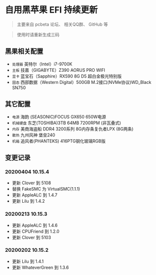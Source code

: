 
# 自用黑苹果 EFI 持续更新

> 主要来自 pcbeta 论坛、 相关QQ群、 GitHub 等

> 使用时请重新生成三码

## 黑果相关配置

- `处理器` 英特尔（Intel）i7-9700K
- `主板` 技嘉（GIGABYTE）Z390 AORUS PRO WIFI
- `显卡` 蓝宝石（Sapphire）RX590 8G D5 超白金极光特别版
- `固态` 西部数据（Western Digital）500GB M.2接口(NVMe协议)WD_Black SN750

## 其它配置

- `电源` 海韵 (SEASONIC)FOCUS GX650 650W电源
- `机械硬盘` 东芝(TOSHIBA)3TB 64MB 7200RPM (非瓦叠式)
- `内存` 美商海盗船 DDR4 3200系列 8G内存条复仇者LPX (8G两条)
- `散热` 九州风神 堡垒240
- `机箱` 追风者(PHANTEKS) 416PTG钢化玻璃RGB版

## 变更记录

### 20200404 10.15.4

- 更新 Clover 到 5108
- 替换 FakeSMC 为 VirtualSMC(1.1.1)
- 更新 AppleALC 到 1.4.7
- 更新 Lilu 到 1.4.2

### 20200213 10.15.3

- 更新 AppleALC 到 1.4.6
- 更新 CPUFriend 到 1.2.0
- 更新 Clover 到 5103

### 20200202 10.15.2

- 更新 Lilu 到 1.4.1
- 更新 WhateverGreen 到 1.3.6
